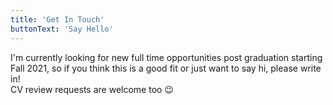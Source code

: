 ```yaml
---
title: 'Get In Touch'
buttonText: 'Say Hello'
---
```


I'm currently looking for new full time opportunities post graduation starting Fall 2021, so if you think this is a good fit or just want to say hi, please write in!  
CV review requests are welcome too 😉
